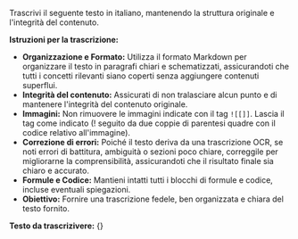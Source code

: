 Trascrivi il seguente testo in italiano, mantenendo la struttura originale e l'integrità del contenuto.

**Istruzioni per la trascrizione:**
- **Organizzazione e Formato:** Utilizza il formato Markdown per organizzare il testo in paragrafi chiari e schematizzati, assicurandoti che tutti i concetti rilevanti siano coperti senza aggiungere contenuti superflui.
- **Integrità del contenuto:** Assicurati di non tralasciare alcun punto e di mantenere l'integrità del contenuto originale. 
- **Immagini:** Non rimuovere le immagini indicate con il tag `![[]]`. Lascia il tag come indicato (! seguito da due coppie di parentesi quadre con il codice relativo all'immagine).
- **Correzione di errori:** Poiché il testo deriva da una trascrizione OCR, se noti errori di battitura, ambiguità o sezioni poco chiare, correggile per migliorarne la comprensibilità, assicurandoti che il risultato finale sia chiaro e accurato. 
- **Formule e Codice:** Mantieni intatti tutti i blocchi di formule e codice, incluse eventuali spiegazioni.
- **Obiettivo:** Fornire una trascrizione fedele, ben organizzata e chiara del testo fornito.

**Testo da trascrizivere:**
{}

